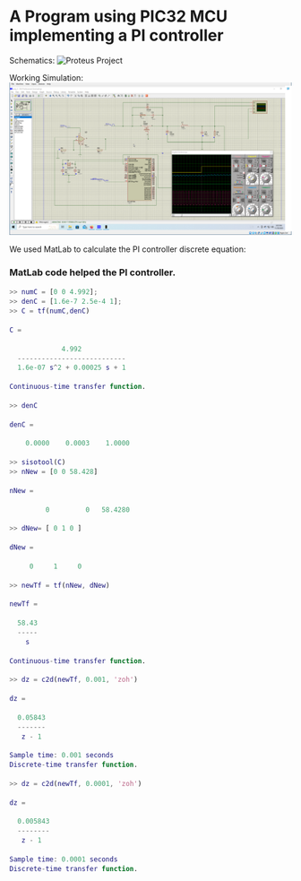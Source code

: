 # A Program using PIC32 MCU implementing a PI controller

Schematics:
![Proteus Project](./proj_3.BMP)

Working Simulation:
![Proteus Simulation](./sample.png)

We used MatLab to calculate the PI controller discrete equation:

### MatLab code helped the PI controller.

```matlab
>> numC = [0 0 4.992];
>> denC = [1.6e-7 2.5e-4 1];
>> C = tf(numC,denC)

C =
 
             4.992
  ---------------------------
  1.6e-07 s^2 + 0.00025 s + 1
 
Continuous-time transfer function.

>> denC

denC =

    0.0000    0.0003    1.0000

>> sisotool(C)
>> nNew = [0 0 58.428]

nNew =

         0         0   58.4280

>> dNew= [ 0 1 0 ]

dNew =

     0     1     0

>> newTf = tf(nNew, dNew)

newTf =
 
  58.43
  -----
    s
 
Continuous-time transfer function.

>> dz = c2d(newTf, 0.001, 'zoh')

dz =
 
  0.05843
  -------
   z - 1
 
Sample time: 0.001 seconds
Discrete-time transfer function.

>> dz = c2d(newTf, 0.0001, 'zoh')

dz =
 
  0.005843
  --------
   z - 1
 
Sample time: 0.0001 seconds
Discrete-time transfer function.
```